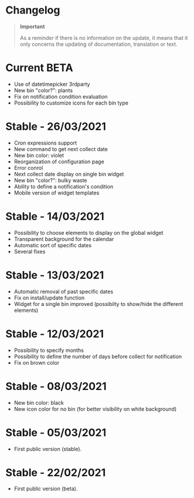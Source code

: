 # Changelog 

>**Important**
>
>As a reminder if there is no information on the update, it means that it only concerns the updating of documentation, translation or text.

# Current BETA
- Use of datetimepicker 3rdparty 
- New bin "color?": plants
- Fix on notification condition evaluation
- Possibility to customize icons for each bin type

# Stable - 26/03/2021
- Cron expressions support
- New command to get next collect date
- New bin color: violet
- Reorganization of configuration page
- Error conrol
- Next collect date display on single bin widget
- New bin "color?": bulky waste
- Ability to define a notification's condition
- Mobile version of widget templates

# Stable - 14/03/2021
- Possibility to choose elements to display on the global widget
- Transparent background for the calendar
- Automatic sort of specific dates
- Several fixes

# Stable - 13/03/2021
- Automatic removal of past specific dates
- Fix on install/update function
- Widget for a single bin improved (possibilty to show/hide the different elements)

# Stable - 12/03/2021
- Possibility to specify months
- Possibility to define the number of days before collect for notification
- Fix on brown color

# Stable - 08/03/2021
- New bin color: black
- New icon color for no bin (for better visibility on white background)

# Stable - 05/03/2021
- First public version (stable).

# Stable - 22/02/2021
- First public version (beta).
